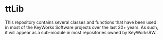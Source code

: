 # ttLib

This repository contains several classes and functions that have been used in most of the KeyWorks Software projects over the last 20+ years. As such, it will appear as a sub-module in most repositories owned by KeyWorksRW.
